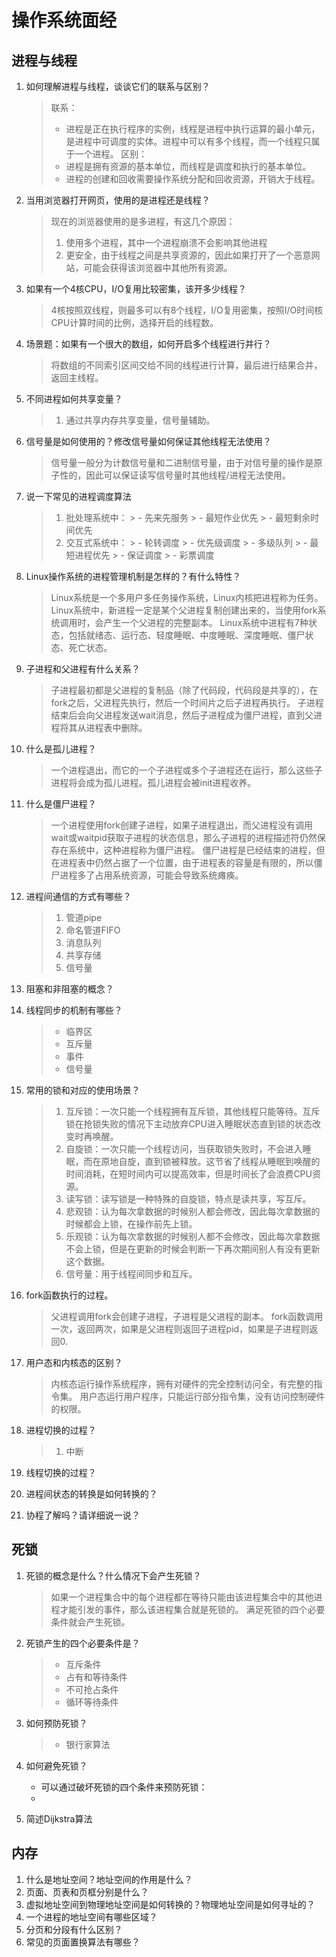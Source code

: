 # 操作系统面经

## 进程与线程
1. 如何理解进程与线程，谈谈它们的联系与区别？
   > 联系：
   > - 进程是正在执行程序的实例，线程是进程中执行运算的最小单元，是进程中可调度的实体。进程中可以有多个线程，而一个线程只属于一个进程。
   > 区别：
   > - 进程是拥有资源的基本单位，而线程是调度和执行的基本单位。
   > - 进程的创建和回收需要操作系统分配和回收资源，开销大于线程。

   
2. 当用浏览器打开网页，使用的是进程还是线程？
   > 现在的浏览器使用的是多进程，有这几个原因：
   > 1. 使用多个进程，其中一个进程崩溃不会影响其他进程
   > 2. 更安全，由于线程之间是共享资源的，因此如果打开了一个恶意网站，可能会获得该浏览器中其他所有资源。

3. 如果有一个4核CPU，I/O复用比较密集，该开多少线程？
   
   > 4核按照双线程，则最多可以有8个线程，I/O复用密集，按照I/O时间核CPU计算时间的比例，选择开启的线程数。

4. 场景题：如果有一个很大的数组，如何开启多个线程进行并行？
   
   > 将数组的不同索引区间交给不同的线程进行计算，最后进行结果合并，返回主线程。

5. 不同进程如何共享变量？
   > 1. 通过共享内存共享变量，信号量辅助。


6. 信号量是如何使用的？修改信号量如何保证其他线程无法使用？
   > 信号量一般分为计数信号量和二进制信号量，由于对信号量的操作是原子性的，因此可以保证读写信号量时其他线程/进程无法使用。

7. 说一下常见的进程调度算法
   > 1. 批处理系统中：
        > - 先来先服务
        > - 最短作业优先
        > - 最短剩余时间优先
   > 2. 交互式系统中：
        > - 轮转调度
        > - 优先级调度
        > - 多级队列
        > - 最短进程优先
        > - 保证调度
        > - 彩票调度


8. Linux操作系统的进程管理机制是怎样的？有什么特性？
   > Linux系统是一个多用户多任务操作系统，Linux内核把进程称为任务。
   > Linux系统中，新进程一定是某个父进程复制创建出来的，当使用fork系统调用时，会产生一个父进程的完整副本。
   > Linux系统中进程有7种状态，包括就绪态、运行态、轻度睡眠、中度睡眠、深度睡眠、僵尸状态、死亡状态。


9.  子进程和父进程有什么关系？
    > 子进程最初都是父进程的复制品（除了代码段，代码段是共享的），在fork之后，父进程先执行，然后一个时间片之后子进程再执行。
    > 子进程结束后会向父进程发送wait消息，然后子进程成为僵尸进程，直到父进程将其从进程表中删除。

10. 什么是孤儿进程？
    > 一个进程退出，而它的一个子进程或多个子进程还在运行，那么这些子进程将会成为孤儿进程。孤儿进程会被init进程收养。

11. 什么是僵尸进程？
    > 一个进程使用fork创建子进程，如果子进程退出，而父进程没有调用wait或waitpid获取子进程的状态信息，那么子进程的进程描述符仍然保存在系统中，这种进程称为僵尸进程。
    > 僵尸进程是已经结束的进程，但在进程表中仍然占据了一个位置，由于进程表的容量是有限的，所以僵尸进程多了占用系统资源，可能会导致系统瘫痪。
    
12. 进程间通信的方式有哪些？
    > 1. 管道pipe
    > 2. 命名管道FIFO
    > 3. 消息队列
    > 4. 共享存储
    > 5. 信号量

13. 阻塞和非阻塞的概念？
    


14. 线程同步的机制有哪些？
    > - 临界区
    > - 互斥量
    > - 事件
    > - 信号量
15. 常用的锁和对应的使用场景？
    > 1. 互斥锁：一次只能一个线程拥有互斥锁，其他线程只能等待。互斥锁在抢锁失败的情况下主动放弃CPU进入睡眠状态直到锁的状态改变时再唤醒。
    > 2. 自旋锁：一次只能一个线程访问，当获取锁失败时，不会进入睡眠，而在原地自旋，直到锁被释放。这节省了线程从睡眠到唤醒的时间消耗，在短时间内可以提高效率，但是时间长了会浪费CPU资源。
    > 3. 读写锁：读写锁是一种特殊的自旋锁，特点是读共享，写互斥。
    > 4. 悲观锁：认为每次拿数据的时候别人都会修改，因此每次拿数据的时候都会上锁，在操作前先上锁。
    > 5. 乐观锁：认为每次拿数据的时候别人都不会修改，因此每次拿数据不会上锁，但是在更新的时候会判断一下再次期间别人有没有更新这个数据。
    > 6. 信号量：用于线程间同步和互斥。


16. fork函数执行的过程。
    > 父进程调用fork会创建子进程，子进程是父进程的副本。
    > fork函数调用一次，返回两次，如果是父进程则返回子进程pid，如果是子进程则返回0.

17. 用户态和内核态的区别？
    > 内核态运行操作系统程序，拥有对硬件的完全控制访问全，有完整的指令集。
    > 用户态运行用户程序，只能运行部分指令集，没有访问控制硬件的权限。

18. 进程切换的过程？
    > 1. 中断

19. 线程切换的过程？
20. 进程间状态的转换是如何转换的？
21. 协程了解吗？请详细说一说？
    > 

## 死锁
1. 死锁的概念是什么？什么情况下会产生死锁？
   > 如果一个进程集合中的每个进程都在等待只能由该进程集合中的其他进程才能引发的事件，那么该进程集合就是死锁的。
   > 满足死锁的四个必要条件就会产生死锁。

2. 死锁产生的四个必要条件是？
   > - 互斥条件
   > - 占有和等待条件
   > - 不可抢占条件
   > - 循环等待条件

3. 如何预防死锁？
   > - 银行家算法
   > 
4. 如何避免死锁？
   - 可以通过破坏死锁的四个条件来预防死锁：
   - 
5. 简述Dijkstra算法

## 内存
1. 什么是地址空间？地址空间的作用是什么？
2. 页面、页表和页框分别是什么？
3. 虚拟地址空间到物理地址空间是如何转换的？物理地址空间是如何寻址的？
4. 一个进程的地址空间有哪些区域？
5. 分页和分段有什么区别？
6. 常见的页面置换算法有哪些？